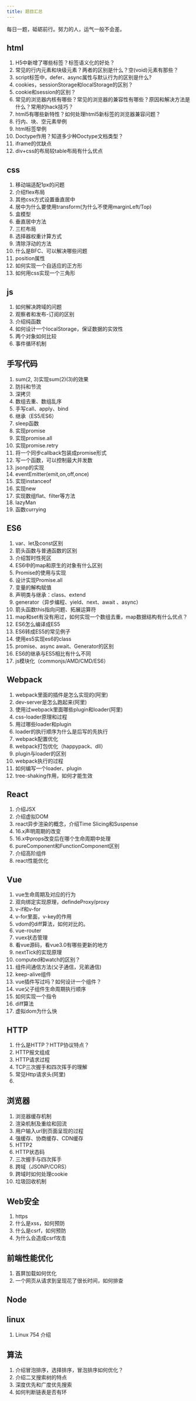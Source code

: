 ```yaml
---
title: 题目汇总
---
```

每日一题，砥砺前行。努力的人，运气一般不会差。
## html
1. H5中新增了哪些标签？标签语义化的好处？
1. 常见的行内元素和块级元素？两者的区别是什么？空(void)元素有那些？
2. script标签中，defer、async属性与默认行为的区别是什么?
3. cookies，sessionStorage和localStorage的区别？
4. cookie和session的区别？
5. 常见的浏览器内核有哪些？常见的浏览器的兼容性有哪些？原因和解决方法是什么？常用的hack技巧？
6. html5有哪些新特性？如何处理html5新标签的浏览器兼容问题？
7. 行内、块、空元素举例
8. html标签举例
9. Doctype作用？知道多少种Doctype文档类型？
10. iframe的优缺点
11. div+css的布局较table布局有什么优点
## css
1. 移动端适配1px的问题
2. 介绍flex布局
3. 其他css方式设置垂直居中
4. 居中为什么要使用transform(为什么不使用marginLeft/Top)
5. 盒模型
6. 垂直居中方法
7. 三栏布局
8. 选择器权重计算方式
9. 清除浮动的方法
10. 什么是BFC、可以解决哪些问题
11. position属性
12. 如何实现一个自适应的正方形
13. 如何用css实现一个三角形
## js
1. 如何解决跨域的问题
2. 观察者和发布-订阅的区别
3. 介绍纯函数
4. 如何设计一个localStorage，保证数据的实效性
5. 两个对象如何比较
6. 事件循环机制
## 手写代码
1. sum(2, 3)实现sum(2)(3)的效果
2. 防抖和节流
3. 深拷贝
4. 数组去重、数组乱序
5. 手写call、apply、bind
6. 继承（ES5/ES6）
7. sleep函数
8. 实现promise
9. 实现promise.all
10. 实现promise.retry
11. 将一个同步callback包装成promise形式
12. 写一个函数，可以控制最大并发数
13. jsonp的实现
14. eventEmitter(emit,on,off,once)
15. 实现instanceof
16. 实现new
17. 实现数组flat、filter等方法
18. lazyMan
19. 函数currying
## ES6
1. var、let及const区别
2. 箭头函数与普通函数的区别
3. 介绍暂时性死区
4. ES6中的map和原生的对象有什么区别
5. Promise的使用与实现
6. 设计实现Promise.all
7. 变量的解构赋值
8. 声明类与继承：class、extend
9. generator（异步编程、yield、next、await 、async）
10. 箭头函数this指向问题、拓展运算符
11. map和set有没有用过，如何实现一个数组去重，map数据结构有什么优点？
12. ES6怎么编译成ES5
13. ES6转成ES5的常见例子
14. 使用es5实现es6的class
15. promise、async await、Generator的区别
16. ES6的继承与ES5相比有什么不同
17. js模块化（commonjs/AMD/CMD/ES6）
## Webpack
1. webpack里面的插件是怎么实现的(阿里)
2. dev-server是怎么跑起来(阿里)
3. 使用过webpack里面哪些plugin和loader(阿里)
4. css-loader原理和过程
5. 用过哪些loader和plugin
6. loader的执行顺序为什么是后写的先执行
7. webpack配置优化
8. webpack打包优化（happypack、dll）
9. plugin与loader的区别
10. webpack执行的过程
11. 如何编写一个loader、plugin
12. tree-shaking作用，如何才能生效
## React
1. 介绍JSX
2. 介绍虚拟DOM
3. react异步渲染的概念，介绍Time Slicing和Suspense
4. 16.x声明周期的改变
5. 16.x中props改变后在哪个生命周期中处理
6. pureComponent和FunctionComponent区别
6. 介绍高阶组件
7. react性能优化
## Vue
1. vue生命周期及对应的行为
2. 双向绑定实现原理，defindeProxy/proxy
3. v-if和v-for
4. v-for里面，v-key的作用
5. vdom的diff算法，如何对比的。
6. vue-router
7. vuex状态管理
8. 看vue源码，看vue3.0有哪些更新的地方
9. nextTick的实现原理
10. computed和watch的区别？
11. 组件间通信方法(父子通信，兄弟通信)
12. keep-alive组件
13. vue插件写过吗？如何设计一个组件？
14. vue父子组件生命周期执行顺序
15. 如何实现一个指令
16. diff算法
17. 虚拟dom为什么快
## HTTP
1. 什么是HTTP？HTTP协议特点？
2. HTTP报文组成
3. HTTP请求过程
4. TCP三次握手和四次挥手的理解
5. 常见Http请求头(阿里)
6.
## 浏览器
1. 浏览器缓存机制
2. 渲染机制及重绘和回流
3. 用户输入url到页面呈现的过程
4. 强缓存、协商缓存、CDN缓存
5. HTTP2
6. HTTP状态码
7. 三次握手与四次挥手
8. 跨域（JSONP/CORS）
9. 跨域时如何处理cookie
10. 垃圾回收机制
## Web安全
1. https
2. 什么是xss，如何预防
3. 什么是csrf，如何预防
4. 为什么会造成csrf攻击
## 前端性能优化
1. 首屏加载如何优化
2. 一个网页从请求到呈现花了很长时间，如何排查
## Node

## linux
1. Linux 754 介绍
## 算法
1. 介绍冒泡排序，选择排序，冒泡排序如何优化？
2. 介绍二叉搜索树的特点
3. 深度优先和广度优先搜索
4. 如何判断链表是否有环
